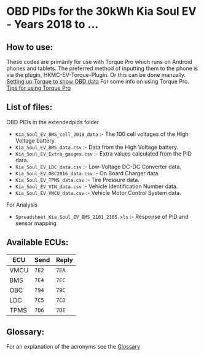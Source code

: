 # OBD PIDs for the 30kWh Kia Soul EV - Years 2018 to ...

## How to use:

These codes are primarily for use with Torque Pro which runs on Android phones and tablets. The preferred method of inputting them to the phone is via the plugin, HKMC-EV-Torque-Plugin.
Or this can be done manually. [Setting up Torque to show OBD data](https://jejusoul.github.io/OBD-PIDs-for-HKMC-EVs/)
For some info on using Torque Pro. [Tips for using Torque Pro](https://jejusoul.github.io/OBD-PIDs-for-HKMC-EVs/tips.html)

## List of files: 

OBD PIDs in the extendedpids folder

- `Kia_Soul_EV_BMS_cell_2018_data` :- The 100 cell voltages of the High Voltage battery.
- `Kia_Soul_EV_BMS_data.csv` :- Data from the High Voltage battery.
- `Kia_Soul_EV_Extra_gauges.csv` :- Extra values calculated from the PID data.
- `Kia_Soul_EV_LDC_data.csv` :- Low-Voltage DC-DC Converter data.
- `Kia_Soul_EV_OBC2016_data.csv` :- On Board Charger data.
- `Kia_Soul_EV_TPMS_data.csv` :- Tire Pressure data.
- `Kia_Soul_EV_VIN_data.csv` :- Vehicle Identification Number data.
- `Kia_Soul_EV_VMCU_data.csv` :- Vehicle Motor Control System data.

For Analysis
- `Spreadsheet_Kia_Soul_EV_BMS_2101_2105.xls` :- Response of PID and sensor mapping

## Available ECUs:

ECU  | Send  | Reply
---- | ----- | -----
VMCU | `7E2` | `7EA`
BMS  | `7E4` | `7EC`
OBC  | `794` | `79C`
LDC  | `7C5` | `7CD`
TPMS | `7D6` | `7DE`

## Glossary:

For an explanation of the acronyms see the [Glossary](https://jejusoul.github.io/OBD-PIDs-for-HKMC-EVs/glossary.html)
